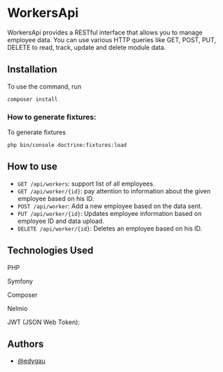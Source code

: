 # WorkersApi

WorkersApi provides a RESTful interface that allows you to manage employee data. You can use various HTTP queries like GET, POST, PUT, DELETE to read, track, update and delete module data.

## Installation

To use the command, run

    composer install

### How to generate fixtures:

To generate fixtures

    php bin/console doctrine:fixtures:load

## How to use

- `GET /api/workers`: support list of all employees.
- `GET /api/worker/{id}`: pay attention to information about the given employee based on his ID.
- `POST /api/worker`: Add a new employee based on the data sent.
- `PUT /api/worker/{id}`: Updates employee information based on employee ID and data upload.
- `DELETE /api/worker/{id}`: Deletes an employee based on his ID.

## Technologies Used

PHP

Symfony

Composer

Nelmio

JWT (JSON Web Token):
## Authors

- [@edygau](https://www.github.com/edygau)

